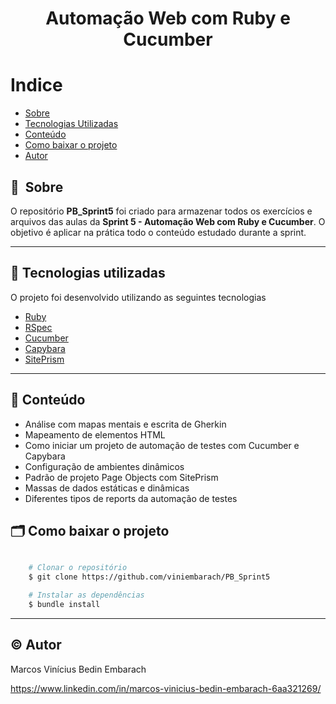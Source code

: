 <h1 align="center">
    Automação Web com Ruby e Cucumber
<h1 >

# Indice

- [Sobre](#🔖-sobre)
- [Tecnologias Utilizadas](#🚀-tecnologias-utilizadas)
- [Conteúdo](#📒-conteúdo)
- [Como baixar o projeto](#🗂-como-baixar-o-projeto)
- [Autor](#©️-autor)

## 🔖&nbsp; Sobre

O repositório **PB_Sprint5** foi criado para armazenar todos os exercícios e arquivos das aulas da **Sprint 5 - Automação Web com Ruby e Cucumber**. O objetivo é aplicar na prática todo o conteúdo estudado durante a sprint.

---

## 🚀 Tecnologias utilizadas

O projeto foi desenvolvido utilizando as seguintes tecnologias

- [Ruby](https://www.ruby-lang.org/pt/)
- [RSpec](https://rspec.info)
- [Cucumber](https://github.com/cucumber/cucumber-ruby)
- [Capybara](https://github.com/teamcapybara/capybara)
- [SitePrism](https://github.com/site-prism/site_prism)

---

## 📒 Conteúdo

- Análise com mapas mentais e escrita de Gherkin
- Mapeamento de elementos HTML
- Como iniciar um projeto de automação de testes com Cucumber e Capybara
- Configuração de ambientes dinâmicos
- Padrão de projeto Page Objects com SitePrism
- Massas de dados estáticas e dinâmicas
- Diferentes tipos de reports da automação de testes

## 🗂 Como baixar o projeto

```bash

    # Clonar o repositório
    $ git clone https://github.com/viniembarach/PB_Sprint5

    # Instalar as dependências
    $ bundle install


```

---

## ©️ Autor

Marcos Vinícius Bedin Embarach

https://www.linkedin.com/in/marcos-vinicius-bedin-embarach-6aa321269/